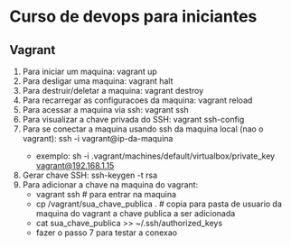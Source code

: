 # Curso de devops para iniciantes

## Vagrant
	
1. Para iniciar um maquina: vagrant up
2. Para desligar uma maquina: vagrant halt
3. Para destruir/deletar a maquina: vagrant destroy
4. Para recarregar as configuracoes da maquina: vagrant reload
5. Para acessar a maquina via ssh: vagrant ssh
6. Para visualizar a chave privada do SSH: vagrant ssh-config
7. Para se conectar a maquina usando ssh da maquina local (nao o vagrant): ssh -i <caminho da chave privada> vagrant@ip-da-maquina
	* exemplo: sh -i .vagrant/machines/default/virtualbox/private_key vagrant@192.168.1.15
8. Gerar chave SSH: ssh-keygen -t rsa
9. Para adicionar a chave na maquina do vagrant:
	- vagrant ssh # para entrar na maquina
	- cp /vagrant/sua_chave_publica . # copia para  pasta de usuario da maquina do vagrant a chave publica a ser adicionada
	- cat sua_chave_publica >> ~/.ssh/authorized_keys
	- fazer o passo 7 para testar a conexao
